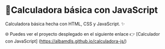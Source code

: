 # 🧮Calculadora básica con JavaScript

Calculadora básica hecha con HTML, CSS y JavaScript. ✨

🌐 Puedes ver el proyecto desplegado en el siguiente enlace 👉 [Calculador con JavaScript] (https://albamdls.github.io/calculadora-js/)